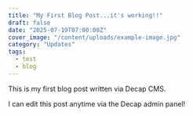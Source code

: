 ```yaml
---
title: "My First Blog Post...it's working!!"
draft: false
date: "2025-07-19T07:00:00Z"
cover_image: "/content/uploads/example-image.jpg"
category: "Updates"
tags:
  - test
  - blog
---
```


This is my first blog post written via Decap CMS.

I can edit this post anytime via the Decap admin panel!
